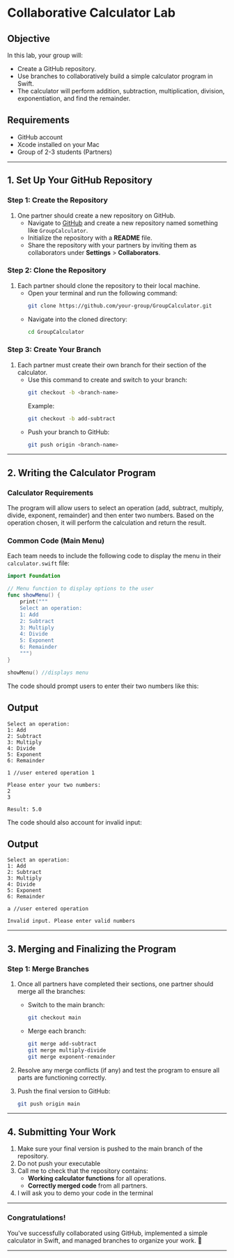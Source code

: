 # **Collaborative Calculator Lab**

## **Objective**
In this lab, your group will:
- Create a GitHub repository.
- Use branches to collaboratively build a simple calculator program in Swift.
- The calculator will perform addition, subtraction, multiplication, division, exponentiation, and find the remainder.

## **Requirements**
- GitHub account
- Xcode installed on your Mac
- Group of 2-3 students (Partners)

---

## **1. Set Up Your GitHub Repository**

### **Step 1: Create the Repository**
1. One partner should create a new repository on GitHub. 
   - Navigate to [GitHub](https://github.com/) and create a new repository named something like `GroupCalculator`.
   - Initialize the repository with a **README** file.
   - Share the repository with your partners by inviting them as collaborators under **Settings** > **Collaborators**.
   
### **Step 2: Clone the Repository**
1. Each partner should clone the repository to their local machine.
   - Open your terminal and run the following command:
     ```bash
     git clone https://github.com/your-group/GroupCalculator.git
     ```
   - Navigate into the cloned directory:
     ```bash
     cd GroupCalculator
     ```

### **Step 3: Create Your Branch**
1. Each partner must create their own branch for their section of the calculator.
   - Use this command to create and switch to your branch:
     ```bash
     git checkout -b <branch-name>
     ```
     Example:
     ```bash
     git checkout -b add-subtract
     ```
   - Push your branch to GitHub:
     ```bash
     git push origin <branch-name>
     ```

---

## **2. Writing the Calculator Program**

### **Calculator Requirements**
The program will allow users to select an operation (add, subtract, multiply, divide, exponent, remainder) and then enter two numbers. Based on the operation chosen, it will perform the calculation and return the result.

### **Common Code (Main Menu)**

Each team needs to include the following code to display the menu in their `calculator.swift` file:
```swift
import Foundation

// Menu function to display options to the user
func showMenu() {
    print("""
    Select an operation:
    1: Add
    2: Subtract
    3: Multiply
    4: Divide
    5: Exponent
    6: Remainder
    """)
}

showMenu() //displays menu

```

The code should prompt users to enter their two numbers like this:
## Output
```
Select an operation:
1: Add
2: Subtract
3: Multiply
4: Divide
5: Exponent
6: Remainder

1 //user entered operation 1

Please enter your two numbers:
2
3

Result: 5.0
```
The code should also account for invalid input:
## Output
```
Select an operation:
1: Add
2: Subtract
3: Multiply
4: Divide
5: Exponent
6: Remainder

a //user entered operation 

Invalid input. Please enter valid numbers
```

---

## **3. Merging and Finalizing the Program**

### **Step 1: Merge Branches**
1. Once all partners have completed their sections, one partner should merge all the branches:
   - Switch to the main branch:
     ```bash
     git checkout main
     ```
   - Merge each branch:
     ```bash
     git merge add-subtract
     git merge multiply-divide
     git merge exponent-remainder
     ```

2. Resolve any merge conflicts (if any) and test the program to ensure all parts are functioning correctly.

3. Push the final version to GitHub:
   ```bash
   git push origin main
   ```

---

## **4. Submitting Your Work**

1. Make sure your final version is pushed to the main branch of the repository.
2. Do not push your executable
3. Call me to check that the repository contains:
   - **Working calculator functions** for all operations.
   - **Correctly merged code** from all partners.
4. I will ask you to demo your code in the terminal

---

### **Congratulations!**
You've successfully collaborated using GitHub, implemented a simple calculator in Swift, and managed branches to organize your work. 🎉

---
